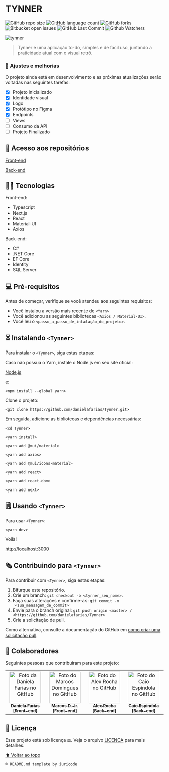 # TYNNER

![GitHub repo size](https://img.shields.io/github/repo-size/danielafarias/Tynner?style=for-the-badge)
![GitHub language count](https://img.shields.io/github/languages/count/danielafarias/Tynner?style=for-the-badge)
![GitHub forks](https://img.shields.io/chocolatey/dt/Tynner?style=for-the-badge)
![Bitbucket open issues](https://img.shields.io/bitbucket/issues/danielafarias/Tynner?style=for-the-badge)
![GitHub Last Commit](https://img.shields.io/github/last-commit/danielafarias/Tynner?style=for-the-badge)
![Github Watchers](https://img.shields.io/github/watchers/danielafarias/Tynner?style=for-the-badge)

![tynner](https://user-images.githubusercontent.com/79869120/134448581-54772a03-3a72-4978-8507-450ce437cfeb.png)


> Tynner é uma aplicação to-do, simples e de fácil uso, juntando a praticidade atual com o visual retrô.

### 💚 Ajustes e melhorias

O projeto ainda está em desenvolvimento e as próximas atualizações serão voltadas nas seguintes tarefas:

- [x] Projeto inicializado
- [x] Identidade visual
- [x] Logo
- [x] Protótipo no Figma
- [x] Endpoints
- [ ] Views
- [ ] Consumo da API
- [ ] Projeto Finalizado

## 🔗 Acesso aos repositórios

[Front-end](https://github.com/danielafarias/Tynner)

[Back-end](https://github.com/alexrocha97/Api_Tynner)

## 🧑‍💻 Tecnologias

Front-end:

- Typescript
- Next.js
- React  
- Material-UI
- Axios

Back-end:

- C#
- .NET Core
- EF Core
- Identity
- SQL Server

## 💻 Pré-requisitos

Antes de começar, verifique se você atendeu aos seguintes requisitos:

* Você instalou a versão mais recente de `<Yarn>`
* Você adicionou as seguintes bibliotecas  `<Axios / Material-UI>`.
* Você leu o `<passo_a_passo_de_intalação_do_projeto>`.

## ⏳ Instalando `<Tynner>`

Para instalar o `<Tynner>`, siga estas etapas:

Caso não possua o Yarn, instale o Node.js em seu site oficial:

[Node.js](https://nodejs.org/en/download/)

e:

```
<npm install --global yarn>
```

Clone o projeto:
```
<git clone https://github.com/danielafarias/Tynner.git>
```

Em seguida, adicione as bibliotecas e dependências necessárias:
```
<cd Tynner>
```
```
<yarn install>
```
```
<yarn add @mui/material>
```
```
<yarn add axios>
```
```
<yarn add @mui/icons-material>
```
```
<yarn add react>
```
```
<yarn add react-dom>
```
```
<yarn add next>
```

## 🗒 Usando `<Tynner>`

Para usar `<Tynner>`:

```
<yarn dev>
```

Voilà!

[http://localhost:3000](http://localhost:3000)


## 🗞 Contribuindo para `<Tynner>`

Para contribuir com `<Tynner>`, siga estas etapas:

1. Bifurque este repositório.
2. Crie um branch: `git checkout -b <tynner_seu_nome>`.
3. Faça suas alterações e confirme-as: `git commit -m '<sua_mensagem_de_commit>'`
4. Envie para o branch original: `git push origin <master> / <https://github.com/danielafarias/Tynner>`
5. Crie a solicitação de pull.

Como alternativa, consulte a documentação do GitHub em [como criar uma solicitação pull](https://help.github.com/en/github/collaborating-with-issues-and-pull-requests/creating-a-pull-request).

## 🤝 Colaboradores

Seguintes pessoas que contribuíram para este projeto:

<table>
  <tr>
    <td align="center">
      <a href="https://github.com/danielafarias">
        <img src="https://avatars.githubusercontent.com/u/79869120?v=4" width="100px;" alt="Foto da Daniela Farias no GitHub"/><br>
        <sub>
          <b>Daniela Farias [Front-end]</b>
        </sub>
      </a>
    </td>
    <td align="center">
      <a href="https://github.com/marcosdjr">
        <img src="https://avatars.githubusercontent.com/u/81446213?v=4" width="100px;" alt="Foto do Marcos Domingues no GitHub"/><br>
        <sub>
          <b>Marcos D. Jr. [Front-end]</b>
        </sub>
      </a>
    </td>
    <td align="center">
      <a href="https://github.com/alexrocha97">
        <img src="https://avatars.githubusercontent.com/u/81331643?v=4" width="100px;" alt="Foto do Alex Rocha no GitHub"/><br>
        <sub>
          <b>Alex Rocha [Back-end]</b>
        </sub>
      </a>
    </td>
        <td align="center">
      <a href="https://github.com/kylelionegds">
        <img src="https://avatars.githubusercontent.com/u/72888708?v=4" width="100px;" alt="Foto do Caio Espíndola no GitHub"/><br>
        <sub>
          <b>Caio Espíndola [Back-end]</b>
        </sub>
      </a>
    </td>
  </tr>
</table>

## 📜 Licença

Esse projeto está sob licença ⚖️. Veja o arquivo [LICENÇA](LICENSE.md) para mais detalhes.

[⬆ Voltar ao topo](#tynner)<br>

```
© README.md template by iuricode
```
